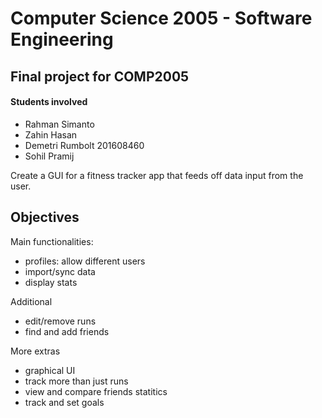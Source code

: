 # Computer Science 2005 - Software Engineering
## Final project for COMP2005

#### Students involved
- Rahman Simanto
- Zahin Hasan
- Demetri Rumbolt 201608460
- Sohil Pramij

Create a GUI for a fitness tracker app that feeds off data input from the user. 

## Objectives
Main functionalities: 
- profiles: allow different users
- import/sync data
- display stats

Additional
- edit/remove runs
- find and add friends

More extras
- graphical UI
- track more than just runs
- view and compare friends statitics
- track and set goals
